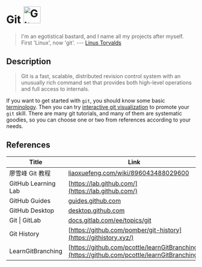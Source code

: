 # Git <img src="../../image/Git_logo.png" alt="Git logo" height="45pt" width="!" />

> I'm an egotistical bastard, and I name all my projects after myself. First 'Linux', now 'git'. --- [Linus Torvalds](https://github.com/torvalds)

## Description
> Git is a fast, scalable, distributed revision control system with an unusually rich command set that provides both high-level operations and full access to internals.

If you want to get started with `git`, you should know some basic [terminology](https://www.atlassian.com/git/glossary/terminology). Then you can try [interactive git visualization](https://github.com/pcottle/learnGitBranching) to promote your `git` skill. There are many git tutorials, and many of them are systematic goodies, so you can choose one or two from references according to your needs.


## References
|Title|Link|
|-----|----|
|廖雪峰 Git 教程|[liaoxuefeng.com/wiki/896043488029600](https://www.liaoxuefeng.com/wiki/896043488029600)|
|GitHub Learning Lab|[https://lab.github.com/](https://lab.github.com/)|
|GitHub Guides|[guides.github.com](https://guides.github.com/)|
|GitHub Desktop|[desktop.github.com](https://desktop.github.com/)|
|Git \| GitLab|[docs.gitlab.com/ee/topics/git](https://docs.gitlab.com/ee/topics/git/)|
|Git History|[https://github.com/pomber/git-history](https://githistory.xyz/)|
|LearnGitBranching|[https://github.com/pcottle/learnGitBranching](https://github.com/pcottle/learnGitBranching)|
